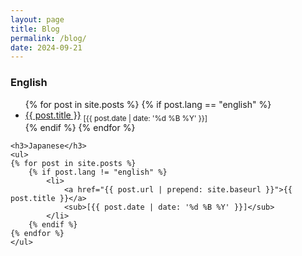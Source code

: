 ```yaml
---
layout: page
title: Blog
permalink: /blog/
date: 2024-09-21
---
```


<div class="post">
    <h3>English</h3>
    <ul>
    {% for post in site.posts %}
        {% if post.lang == "english" %}
            <li>
                <a href="{{ post.url | prepend: site.baseurl }}">{{ post.title }}</a>
                <sub>[{{ post.date | date: '%d %B %Y' }}]</sub>
            </li>
        {% endif %}
    {% endfor %}
    </ul>

    <h3>Japanese</h3>
    <ul>
    {% for post in site.posts %}
        {% if post.lang != "english" %}
            <li>
                <a href="{{ post.url | prepend: site.baseurl }}">{{ post.title }}</a>
                <sub>[{{ post.date | date: '%d %B %Y' }}]</sub>
            </li>
        {% endif %}
    {% endfor %}
    </ul>
</div>
